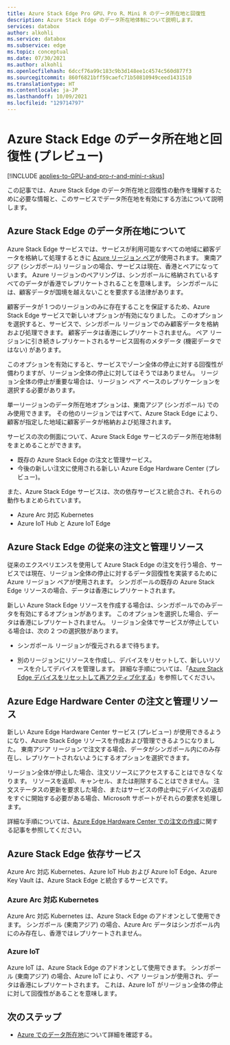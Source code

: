 ```yaml
---
title: Azure Stack Edge Pro GPU、Pro R、Mini R のデータ所在地と回復性
description: Azure Stack Edge のデータ所在地体制について説明します。
services: databox
author: alkohli
ms.service: databox
ms.subservice: edge
ms.topic: conceptual
ms.date: 07/30/2021
ms.author: alkohli
ms.openlocfilehash: 6dccf76a99c183c9b3d148ee1c4574c560d877f3
ms.sourcegitcommit: 860f6821bff59caefc71b50810949ceed1431510
ms.translationtype: HT
ms.contentlocale: ja-JP
ms.lasthandoff: 10/09/2021
ms.locfileid: "129714797"
---
```

# <a name="data-residency-and-resiliency-for-azure-stack-edge-preview"></a>Azure Stack Edge のデータ所在地と回復性 (プレビュー)

[!INCLUDE [applies-to-GPU-and-pro-r-and-mini-r-skus](../../includes/azure-stack-edge-applies-to-gpu-pro-r-mini-r-sku.md)]

この記事では、Azure Stack Edge のデータ所在地と回復性の動作を理解するために必要な情報と、このサービスでデータ所在地を有効にする方法について説明します。  

## <a name="about-data-residency-for-azure-stack-edge"></a>Azure Stack Edge のデータ所在地について 

Azure Stack Edge サービスでは、サービスが利用可能なすべての地域に顧客データを格納して処理するときに [Azure リージョン ペア](../best-practices-availability-paired-regions.md#azure-regional-pairs)が使用されます。 東南アジア (シンガポール) リージョンの場合、サービスは現在、香港とペアになっています。 Azure リージョンのペアリングは、シンガポールに格納されているすべてのデータが香港でレプリケートされることを意味します。 シンガポールには、顧客データが国境を越えないことを要求する法律があります。 

顧客データが 1 つのリージョンのみに存在することを保証するため、Azure Stack Edge サービスで新しいオプションが有効になりました。 このオプションを選択すると、サービスで、シンガポール リージョンでのみ顧客データを格納および処理できます。 顧客データは香港にレプリケートされません。 ペア リージョンに引き続きレプリケートされるサービス固有のメタデータ (機密データではない) があります。  

このオプションを有効にすると、サービスでゾーン全体の停止に対する回復性が備わりますが、リージョン全体の停止に対してはそうではありません。 リージョン全体の停止が重要な場合は、リージョン ペア ベースのレプリケーションを選択する必要があります。

単一リージョンのデータ所在地オプションは、東南アジア (シンガポール) でのみ使用できます。 その他のリージョンではすべて、Azure Stack Edge により、顧客が指定した地域に顧客データが格納および処理されます。

サービスの次の側面について、Azure Stack Edge サービスのデータ所在地体制をまとめることができます。

- 既存の Azure Stack Edge の注文と管理サービス。
- 今後の新しい注文に使用される新しい Azure Edge Hardware Center (プレビュー)。
<!--- Telemetry for the device and the service.
- Proactive Support log collection where any logs that the service generates are stored in a single region and are not replicated to the paired region.-->

また、Azure Stack Edge サービスは、次の依存サービスと統合され、それらの動作もまとめられています。 

- Azure Arc 対応 Kubernetes
- Azure IoT Hub と Azure IoT Edge
<!--- Azure Key Vault -->


## <a name="azure-stack-edge-classic-ordering-and-management-resource"></a>Azure Stack Edge の従来の注文と管理リソース 

従来のエクスペリエンスを使用して Azure Stack Edge の注文を行う場合、サービスでは現在、リージョン全体の停止に対するデータ回復性を実装するために Azure リージョン ペアが使用されます。 シンガポールの既存の Azure Stack Edge リソースの場合、データは香港にレプリケートされます。

新しい Azure Stack Edge リソースを作成する場合は、シンガポールでのみデータを有効にするオプションがあります。 このオプションを選択した場合、データは香港にレプリケートされません。 リージョン全体でサービスが停止している場合は、次の 2 つの選択肢があります。

- シンガポール リージョンが復元されるまで待ちます。

- 別のリージョンにリソースを作成し、デバイスをリセットして、新しいリソースを介してデバイスを管理します。 詳細な手順については、「[Azure Stack Edge デバイスをリセットして再アクティブ化する](azure-stack-edge-reset-reactivate-device.md)」を参照してください。

## <a name="azure-edge-hardware-center-ordering-and-management-resource"></a>Azure Edge Hardware Center の注文と管理リソース 

新しい Azure Edge Hardware Center サービス (プレビュー) が使用できるようになり、Azure Stack Edge リソースを作成および管理できるようになりました。 東南アジア リージョンで注文する場合、データがシンガポール内にのみ存在し、レプリケートされないようにするオプションを選択できます。 

リージョン全体が停止した場合、注文リソースにアクセスすることはできなくなります。 リソースを返却、キャンセル、または削除することはできません。 注文ステータスの更新を要求した場合、またはサービスの停止中にデバイスの返却をすぐに開始する必要がある場合、Microsoft サポートがそれらの要求を処理します。

詳細な手順については、[Azure Edge Hardware Center での注文の作成](azure-stack-edge-gpu-deploy-prep.md#create-a-new-resource)に関する記事を参照してください。


<!--## Azure Stack Edge telemetry

As Azure Stack Edge is a first-party Microsoft device, the telemetry from the device is automatically collected (without the user consent) and sent to Microsoft. This telemetry is stored in a common central location. This gathered telemetry provides valuable insights into enterprise deployments of Azure Stack Edge. This telemetry is also used for security, health, quality, and performance analysis.

- Microsoft collects telemetry for the infrastructure VMs (for example, Kubernetes master VM and Kubernetes worker VM) deployed on your Azure Stack Edge device and hosts. Telemetry is also gathered for other services that run on Azure Stack Edge device (for example, local Azure Resource Manager, Kubernetes dashboard). 
- The telemetry data is encrypted-in-transit as well at rest.
- Raw telemetry data sent to Microsoft is retained for 90 days. Aggregated data is retained for longer.
- For all the containerized workloads (deployed via IoT Edge and Kubernetes) and VM workloads, the application data is considered as the customer data. This data can only be accessed by the customer unless it pertains to the underlying infrastructure. 

For more information, see [Use the Kubernetes dashboard to monitor the Kubernetes cluster health on your Azure Stack Edge Pro device](azure-stack-edge-gpu-monitor-kubernetes-dashboard.md).-->

## <a name="azure-stack-edge-dependent-services"></a>Azure Stack Edge 依存サービス

Azure Arc 対応 Kubernetes、Azure IoT Hub および Azure IoT Edge、Azure Key Vault は、Azure Stack Edge と統合するサービスです。

### <a name="azure-arc-enabled-kubernetes"></a>Azure Arc 対応 Kubernetes 

Azure Arc 対応 Kubernetes は、Azure Stack Edge のアドオンとして使用できます。 シンガポール (東南アジア) の場合、Azure Arc データはシンガポール内にのみ存在し、香港ではレプリケートされません。 <!--If there is a region-wide outage, the service is not resilient.-->

<!--For all other regions, Azure Arc supports Azure Regional Pair and is resilient to any region-wide outages.--> 
<!--For more information, see [Data residency and resiliency for Azure Arc-enabled Kubernetes clusters]().-->


### <a name="azure-iot"></a>Azure IoT

Azure IoT は、Azure Stack Edge のアドオンとして使用できます。 シンガポール (東南アジア) の場合、Azure IoT により、ペア リージョンが使用され、データは香港にレプリケートされます。 これは、Azure IoT がリージョン全体の停止に対して回復性があることを意味します。 

<!--For more information, see [Data residency and resiliency for Azure IoT]().-->


<!--### Azure Key Vault

Azure Key Vault currently uses Azure Regional Pair for region outage resiliency. For new Azure Key Vault resources, an option is now available that can be enabled at the subscription level. When enabled, if your service is deployed in Singapore (Southeast Asia), you can control the data replication to Hong Kong. 

If you choose to store and process the data only in Singapore region, then the service will not be resilient to region-wide outages. -->
<!--For more information, see [Data residency and resiliency for Azure Key Vault]().-->

## <a name="next-steps"></a>次のステップ

- [Azure でのデータ所在地](https://azure.microsoft.com/global-infrastructure/data-residency/)について詳細を確認する。